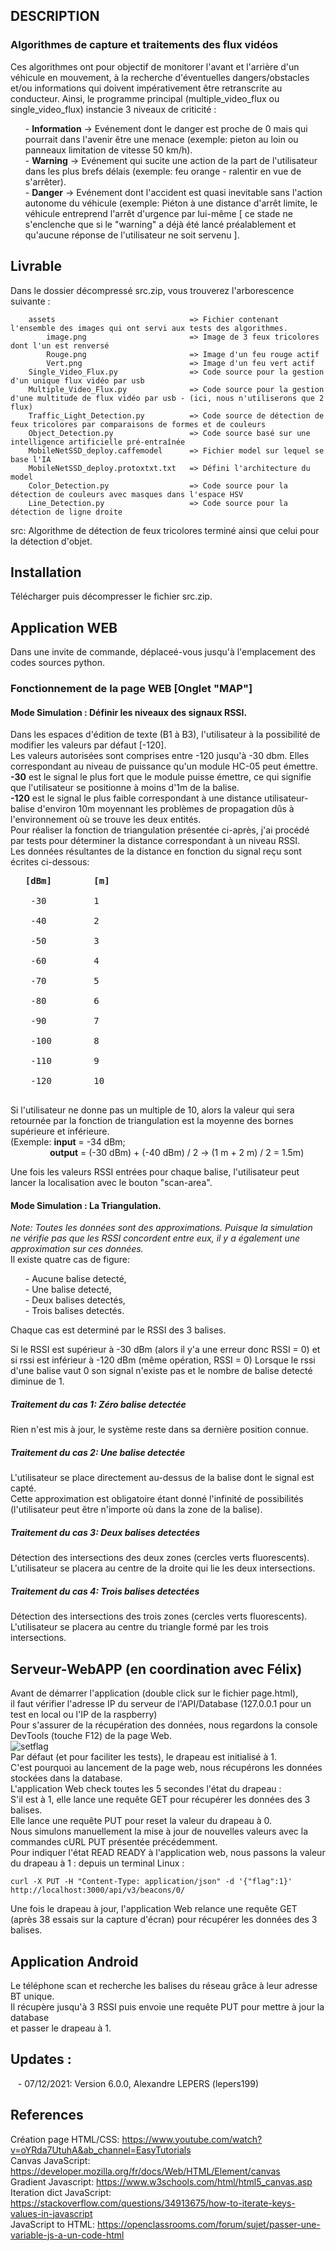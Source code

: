 ## DESCRIPTION
### Algorithmes de capture et traitements des flux vidéos</br>
Ces algorithmes ont pour objectif de monitorer l'avant et l'arrière d'un véhicule en mouvement, à la recherche d'éventuelles dangers/obstacles et/ou informations qui doivent impérativement être retranscrite au conducteur. Ainsi, le programme principal (multiple_video_flux ou single_video_flux) instancie 3 niveaux de criticité :</br>
<ul>
  - <strong>Information</strong> -> Evénement dont le danger est proche de 0 mais qui pourrait dans l'avenir être une menace (exemple: pieton au loin ou panneaux limitation de vitesse 50 km/h).</br>
  - <strong>Warning</strong> -> Evénement qui sucite une action de la part de l'utilisateur dans les plus brefs délais (exemple: feu orange - ralentir en vue de s'arrêter).</br>
  - <strong>Danger</strong> -> Evénement dont l'accident est quasi inevitable sans l'action autonome du véhicule (exemple: Piéton à une distance d'arrêt limite, le véhicule entreprend l'arrêt d'urgence par lui-même [ ce stade ne s'enclenche que si le "warning" a déjà été lancé préalablement et qu'aucune réponse de l'utilisateur ne soit servenu ].</br>
</ul>

## Livrable
Dans le dossier décompressé src.zip, vous trouverez l'arborescence suivante :
```
    assets                              => Fichier contenant l'ensemble des images qui ont servi aux tests des algorithmes.
        image.png                       => Image de 3 feux tricolores dont l'un est renversé
        Rouge.png                       => Image d'un feu rouge actif
        Vert.png                        => Image d'un feu vert actif
    Single_Video_Flux.py                => Code source pour la gestion d'un unique flux vidéo par usb
    Multiple_Video_Flux.py              => Code source pour la gestion d'une multitude de flux vidéo par usb - (ici, nous n'utiliserons que 2 flux)
    Traffic_Light_Detection.py          => Code source de détection de feux tricolores par comparaisons de formes et de couleurs
    Object_Detection.py                 => Code source basé sur une intelligence artificielle pré-entraînée
    MobileNetSSD_deploy.caffemodel      => Fichier model sur lequel se base l'IA
    MobileNetSSD_deploy.protoxtxt.txt   => Défini l'architecture du model
    Color_Detection.py                  => Code source pour la détection de couleurs avec masques dans l'espace HSV
    Line_Detection.py                   => Code source pour la détection de ligne droite
``` 
src: Algorithme de détection de feux tricolores terminé ainsi que celui pour la détection d'objet.</br>

## Installation
Télécharger puis décompresser le fichier src.zip.</br>

## Application WEB
Dans une invite de commande, déplaceé-vous jusqu'à l'emplacement des codes sources python.</br>

### Fonctionnement de la page WEB [Onglet "MAP"]
#### Mode Simulation : Définir les niveaux des signaux RSSI.</br>
Dans les espaces d'édition de texte (B1 à B3), l'utilisateur à la possibilité de modifier les valeurs par défaut [-120].</br>
Les valeurs autorisées sont comprises entre -120 jusqu'à -30 dbm. Elles correspondant au niveau de puissance qu'un module HC-05 peut émettre.</br>
<strong>-30</strong> est le signal le plus fort que le module puisse émettre, ce qui signifie que l'utilisateur se positionne à moins d'1m de la balise.</br>
<strong>-120</strong> est le signal le plus faible correspondant à une distance utilisateur-balise d'environ 10m moyennant les problèmes de propagation dûs à l'environnement où se trouve les deux entités.</br>
Pour réaliser la fonction de triangulation présentée ci-après, j'ai procédé par tests pour déterminer la distance correspondant à un niveau RSSI.</br>
Les données résultantes de la distance en fonction du signal reçu sont écrites ci-dessous:</br>

<ul>
  <pre>
<strong>[dBm]        [m]</strong></br>
 -30         1</br>
 -40         2</br>
 -50         3</br>
 -60         4</br>
 -70         5</br>
 -80         6</br>
 -90         7</br>
 -100        8</br>
 -110        9</br>
 -120        10
   </pre>
</ul>

Si l'utilisateur ne donne pas un multiple de 10, alors la valeur qui sera retournée par la fonction de triangulation est la moyenne des bornes supérieure et inférieure.</br> (Exemple: <strong>input</strong> = -34 dBm; </br> &nbsp;  &nbsp;  &nbsp;  &nbsp;  &nbsp;  &nbsp; &nbsp;  &nbsp; <strong>output</strong> = (-30 dBm) + (-40 dBm) / 2 -> (1 m + 2 m) / 2 = 1.5m)</br>

Une fois les valeurs RSSI entrées pour chaque balise, l'utilisateur peut lancer la localisation avec le bouton "scan-area".

#### Mode Simulation : La Triangulation.</br>
_Note: Toutes les données sont des approximations. Puisque la simulation ne vérifie pas que les RSSI concordent entre eux, il y a également une approximation sur ces données._</br>
Il existe quatre cas de figure:
<ul>
  - Aucune balise detecté,</br>
  - Une balise detecté,</br>
  - Deux balises detectés,</br>
  - Trois balises detectés.</br>
</ul>
Chaque cas est determiné par le RSSI des 3 balises.

Si le RSSI est supérieur à -30 dBm (alors il y'a une erreur donc RSSI = 0) et si rssi est inférieur à -120 dBm (même opération, RSSI = 0)
Lorsque le rssi d'une balise vaut 0 son signal n'existe pas et le nombre de balise detecté diminue de 1.

##### Traitement du cas 1: Zéro balise detectée </br>
Rien n'est mis à jour, le système reste dans sa dernière position connue.</br>

##### Traitement du cas 2: Une balise detectée </br>
L'utilisateur se place directement au-dessus de la balise dont le signal est capté.</br>
Cette approximation est obligatoire étant donné l'infinité de possibilités (l'utilisateur peut être n'importe où dans la zone de la balise).</br>

##### Traitement du cas 3: Deux balises detectées </br>
Détection des intersections des deux zones (cercles verts fluorescents).</br>
L'utilisateur se placera au centre de la droite qui lie les deux intersections.</br>

##### Traitement du cas 4: Trois balises detectées </br>
Détection des intersections des trois zones (cercles verts fluorescents).</br>
L'utilisateur se placera au centre du triangle formé par les trois intersections.</br>

## Serveur-WebAPP (en coordination avec Félix)
Avant de démarrer l'application (double click sur le fichier page.html),</br>
il faut vérifier l'adresse IP du serveur de l'API/Database (127.0.0.1 pour un test en local ou l'IP de la raspberry)</br>
Pour s'assurer de la récupération des données, nous regardons la console DevTools (touche F12) de la page Web.</br>
![setflag](https://user-images.githubusercontent.com/92402906/143230502-82cc5493-3866-4f65-9338-8d064d4c5c6a.jpg)</br>
Par défaut (et pour faciliter les tests), le drapeau est initialisé à 1.</br>
C'est pourquoi au lancement de la page web, nous récupérons les données stockées dans la database.</br>
L'application Web check toutes les 5 secondes l'état du drapeau :</br>
S'il est à 1, elle lance une requête GET pour récupérer les données des 3 balises.</br>
Elle lance une requête PUT pour reset la valeur du drapeau à 0.</br>
Nous simulons manuellement la mise à jour de nouvelles valeurs avec la commandes cURL PUT présentée précédemment.</br>
Pour indiquer l'état READ READY à l'application web, nous passons la valeur du drapeau à 1 : depuis un terminal Linux :
```
curl -X PUT -H "Content-Type: application/json" -d '{"flag":1}' http://localhost:3000/api/v3/beacons/0/
```
Une fois le drapeau à jour, l'application Web relance une requête GET (après 38 essais sur la capture d'écran) pour récupérer les données des 3 balises.</br>

## Application Android
Le téléphone scan et recherche les balises du réseau grâce à leur adresse BT unique.</br>
Il récupère jusqu'à 3 RSSI puis envoie une requête PUT pour mettre à jour la database</br>
et passer le drapeau à 1.</br>

## Updates :
&nbsp;&nbsp;&nbsp;- 07/12/2021: Version 6.0.0, Alexandre LEPERS (lepers199)

## References
Création page HTML/CSS: https://www.youtube.com/watch?v=oYRda7UtuhA&ab_channel=EasyTutorials</br>
Canvas JavaScript: https://developer.mozilla.org/fr/docs/Web/HTML/Element/canvas</br>
Gradient Javascript: https://www.w3schools.com/html/html5_canvas.asp</br>
Iteration dict JavaScript: https://stackoverflow.com/questions/34913675/how-to-iterate-keys-values-in-javascript</br>
JavaScript to HTML: https://openclassrooms.com/forum/sujet/passer-une-variable-js-a-un-code-html
